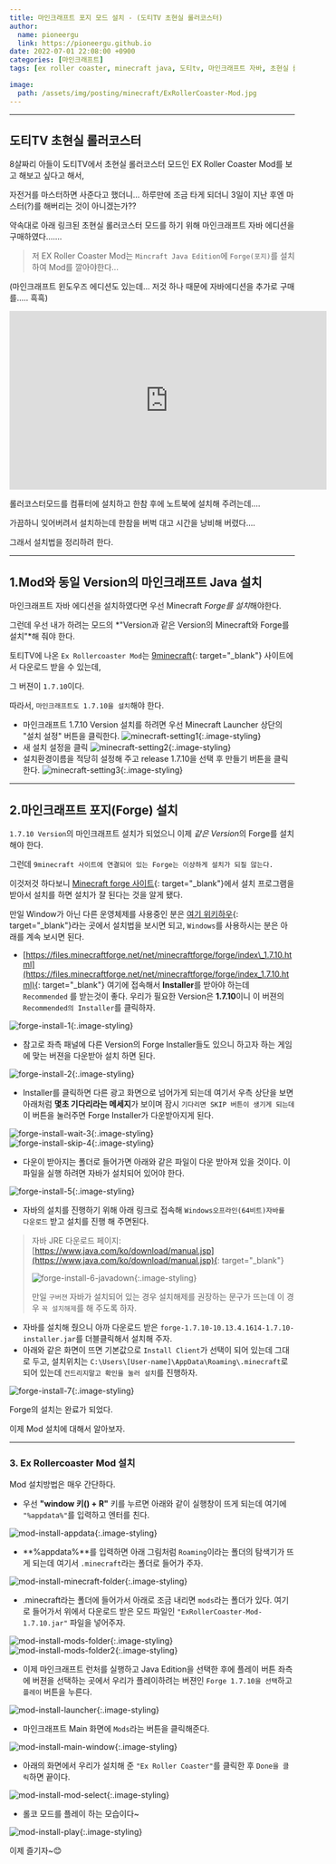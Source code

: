 ```yaml
---
title: 마인크래프트 포지 모드 설치 - (도티TV 초현실 롤러코스터)
author:
  name: pioneergu
  link: https://pioneergu.github.io
date: 2022-07-01 22:08:00 +0900
categories: [마인크래프트]
tags: [ex roller coaster, minecraft java, 도티tv, 마인크래프트 자바, 초현실 롤러코스터, 포지모드]    # TAG names should always be lowercase

image:
  path: /assets/img/posting/minecraft/ExRollerCoaster-Mod.jpg
---
```


---
## **도티TV 초현실 롤러코스터**
8살짜리 아들이 도티TV에서 초현실 롤러코스터 모드인 EX Roller Coaster Mod를 보고 해보고 싶다고 해서,

자전거를 마스터하면 사준다고 했더니... 하루만에 조금 타게 되더니 3일이 지난 후엔 마스터(?)를 해버리는 것이 아니겠는가??

약속대로 아래 링크된 초현실 롤러코스터 모드를 하기 위해 마인크래프트 자바 에디션을 구매하였다.......

> 저 EX Roller Coaster Mod는 `Mincraft Java Edition`에 `Forge(포지)`를 설치하여 Mod를 깔아야한다...

(마인크래프트 윈도우즈 에디션도 있는데... 저것 하나 때문에 자바에디션을 추가로 구매를..... 흑흑)

<div class="video">
<iframe width="560" height="315" src="https://www.youtube.com/embed/VooN8FPPvbE" title="YouTube video player" frameborder="0" allow="accelerometer; autoplay; clipboard-write; encrypted-media; gyroscope; picture-in-picture" allowfullscreen></iframe>
</div>
  

롤러코스터모드를 컴퓨터에 설치하고 한참 후에 노트북에 설치해 주려는데....

가끔하니 잊어버려서 설치하는데 한참을 버벅 대고 시간을 낭비해 버렸다....

그래서 설치법을 정리하려 한다.  

---
## **1.Mod와 동일 Version의 마인크래프트 Java 설치**
마인크래프트 자바 에디션을 설치하였다면 우선 Minecraft *Forge를 설치*해야한다.

그런데 우선 내가 하려는 모드의 *"Version과 같은 Version의 Minecraft와 Forge를 설치"*해 줘야 한다.

토티TV에 나온 `Ex Rollercoaster Mod`는 [9minecraft](https://www.9minecraft.net/exrollercoaster-mod/){: target="_blank"} 사이트에서 다운로드 받을 수 있는데,

그 버젼이 `1.7.10`이다.

따라서, `마인크래프트도 1.7.10을 설치`해야 한다.

- 마인크래프트 1.7.10 Version 설치를 하려면 우선 Minecraft Launcher 상단의 "설치 설정" 버튼을 클릭한다.
![minecraft-setting1](/assets/img/posting/minecraft/minecraft-setting1.png){:.image-styling}  
- 새 설치 설정을 클릭
![minecraft-setting2][minecraft-setting2]{:.image-styling}  
- 설치환경이름을 적당히 설정해 주고 release 1.7.10을 선택 후 만들기 버튼을 클릭한다.
![minecraft-setting3][minecraft-setting3]{:.image-styling}  

---
## **2.마인크래프트 포지(Forge) 설치**
`1.7.10 Version`의 마인크래프트 설치가 되었으니 이제 *같은 Version*의 Forge를 설치해야 한다.

그런데 `9minecraft 사이트에 연결되어 있는 Forge는 이상하게 설치가 되질 않는다.`

이것저것 하다보니 [Minecraft forge 사이트](https://files.minecraftforge.net/net/minecraftforge/forge/index_1.7.10.html){: target="_blank"}에서 설치 프로그램을 받아서 설치를 하면 설치가 잘 된다는 것을 알게 됐다.

만일 Window가 아닌 다른 운영체제를 사용중인 분은 [여기 위키하우](https://ko.wikihow.com/%EB%A7%88%EC%9D%B8%ED%81%AC%EB%9E%98%ED%94%84%ED%8A%B8-%ED%8F%AC%EC%A7%80-%EC%84%A4%EC%B9%98%ED%95%98%EB%8A%94-%EB%B2%95){: target="_blank"}라는 곳에서 설치법을 보시면 되고, `Windows`를 사용하시는 분은 아래를 계속 보시면 된다.

-   [https://files.minecraftforge.net/net/minecraftforge/forge/index\_1.7.10.html](https://files.minecraftforge.net/net/minecraftforge/forge/index_1.7.10.html){: target="_blank"} 여기에 접속해서 **Installer**를 받아야 하는데 `Recommended` 를 받는것이 좋다. 우리가 필요한 Version은 **1.7.10**이니 이 버젼의 `Recommended의 Installer`를 클릭하자.

![forge-install-1](/assets/img/posting/minecraft/forge-install-1.jpg){:.image-styling}  

-   참고로 좌측 패널에 다른 Version의 Forge Installer들도 있으니 하고자 하는 게임에 맞는 버젼을 다운받아 설치 하면 된다.

![forge-install-2](/assets/img/posting/minecraft/forge-install-2.jpg){:.image-styling}  

-   Installer를 클릭하면 다른 광고 화면으로 넘어가게 되는데 여기서 우측 상단을 보면 아래처럼 **몇초 기다리라는 메세지**가 보이며 잠시 `기다리면 SKIP 버튼이 생기게 되는데` 이 버튼을 눌러주면 Forge Installer가 다운받아지게 된다.

![forge-install-wait-3](/assets/img/posting/minecraft/forge-install-wait-3.jpg){:.image-styling}  
![forge-install-skip-4](/assets/img/posting/minecraft/forge-install-skip-4.jpg){:.image-styling}  

-   다운이 받아지는 폴더로 들어가면 아래와 같은 파일이 다운 받아져 있을 것이다. 이 파일을 실행 하려면 자바가 설치되어 있어야 한다.

![forge-install-5](/assets/img/posting/minecraft/forge-install-5.jpg){:.image-styling}  

-   자바의 설치를 진행하기 위해 아래 링크로 접속해 `Windows오프라인(64비트)자바를 다운로드` 받고 설치를 진행 해 주면된다.

> 자바 JRE 다운로드 페이지: [https://www.java.com/ko/download/manual.jsp](https://www.java.com/ko/download/manual.jsp){: target="_blank"}
> 
> ![forge-install-6-javadown](/assets/img/posting/minecraft/forge-install-6-javadown.jpg){:.image-styling}  
> 
>   
> 만일 `구버젼` 자바가 설치되어 있는 경우 설치해제를 권장하는 문구가 뜨는데 이 경우 `꼭 설치해제`를 해 주도록 하자.

-   자바를 설치해 줬으니 아까 다운로드 받은 `forge-1.7.10-10.13.4.1614-1.7.10-installer.jar`를 더블클릭해서 설치해 주자.
-   아래와 같은 화면이 뜨면 기본값으로 `Install Client`가 선택이 되어 있는데 그대로 두고, 설치위치는 `C:\Users\[User-name]\AppData\Roaming\.minecraft`로 되어 있는데 `건드리지말고 확인을 눌러 설치`를 진행하자.  

![forge-install-7](/assets/img/posting/minecraft/forge-install-7.jpg){:.image-styling}  

Forge의 설치는 완료가 되었다.

이제 Mod 설치에 대해서 알아보자.

---

### **3. Ex Rollercoaster Mod 설치**

Mod 설치방법은 매우 간단하다.

-   우선 **"window 키() + R"** 키를 누르면 아래와 같이 실행창이 뜨게 되는데 여기에 `"%appdata%"`를 입력하고 엔터를 친다.

![mod-install-appdata](/assets/img/posting/minecraft/mod-install-appdata.jpg){:.image-styling}  

-   **%appdata%**를 입력하면 아래 그림처럼 `Roaming`이라는 폴더의 탐색기가 뜨게 되는데 여기서 `.minecraft`라는 폴더로 들어가 주자.

![mod-install-minecraft-folder](/assets/img/posting/minecraft/mod-install-minecraft-folder.jpg){:.image-styling}  

-   .minecraft라는 폴더에 들어가서 아래로 조금 내리면 `mods`라는 폴더가 있다. 여기로 들어가서 위에서 다운로드 받은 모드 파일인 `"ExRollerCoaster-Mod-1.7.10.jar"` 파일을 넣어주자.

![mod-install-mods-folder](/assets/img/posting/minecraft/mod-install-mods-folder.jpg){:.image-styling}  
![mod-install-mods-folder2](/assets/img/posting/minecraft/mod-install-mods-folder2.jpg){:.image-styling}  

-   이제 마인크래프트 런처를 실행하고 Java Edition을 선택한 후에 플레이 버튼 좌측에 버젼을 선택하는 곳에서 우리가 플레이하려는 버젼인 `Forge 1.7.10을 선택`하고 `플레이` 버튼을 누른다.

![mod-install-launcher](/assets/img/posting/minecraft/mod-install-launcher.jpg){:.image-styling}  

-   마인크래프트 Main 화면에 `Mods`라는 버튼을 클릭해준다.

![mod-install-main-window](/assets/img/posting/minecraft/mod-install-main-window.jpg){:.image-styling}  

-   아래의 화면에서 우리가 설치해 준 `"Ex Roller Coaster"`를 클릭한 후 `Done을 클릭`하면 끝이다.

![mod-install-mod-select](/assets/img/posting/minecraft/mod-install-mod-select.jpg){:.image-styling}  

-   롤코 모드를 플레이 하는 모습이다~

![mod-install-play](/assets/img/posting/minecraft/mod-install-play.jpg){:.image-styling}  

이제 즐기자~😊

[minecraft-setting2]: /assets/img/posting/minecraft/minecraft-setting2.png
[minecraft-setting3]: /assets/img/posting/minecraft/minecraft-setting3.png